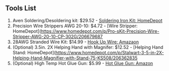 ## Tools List

1. Aven Soldering/Desoldering kit: $29.52 - [Soldering Iron Kit: HomeDepot](https://www.homedepot.com/p/Aven-Soldering-Desoldering-Kit-7-Piece-17502/206311913)
2. Precision Wire Strippers AWG 20-10: $4.72 - [Wire Stripper: HomeDepot](https://www.homedepot.com/p/Pro-sKit-Precision-Wire-Stripper-AWG-20-10-CP-302G/206679687
3. 28AWG Stranded Wire Kit: $14.99 - [Hook Up Wire: Amazaon](https://www.amazon.com/Electrical-different-Insulated-Temperature-Resistance/dp/B07G2HFCS1/ref=asc_df_B07G2HFCS1/?tag=hyprod-20&linkCode=df0&hvadid=242022044358&hvpos=1o2&hvnetw=g&hvrand=15746777807985423264&hvpone=&hvptwo=&hvqmt=&hvdev=c&hvdvcmdl=&hvlocint=&hvlocphy=9032735&hvtargid=aud-801381245258:pla-522539120773&psc=1)
4. (Optional) 3.5in. 2X Helping Hand with Magnifer: $12.52 - [Helping Hand Stand: HomeDepot](https://www.homedepot.com/p/Stalwart-3-5-in-2X-Helping-Hand-Magnifier-with-Stand-75-KS508/206362835
5. (Optional) High Temp Hot Glue Gun: $5.99 - [Hot Glue Gun: Amazon](https://www.amazon.com/Electrical-different-Insulated-Temperature-Resistance/dp/B07G2HFCS1/ref=asc_df_B07G2HFCS1/?tag=hyprod-20&linkCode=df0&hvadid=242022044358&hvpos=1o2&hvnetw=g&hvrand=15746777807985423264&hvpone=&hvptwo=&hvqmt=&hvdev=c&hvdvcmdl=&hvlocint=&hvlocphy=9032735&hvtargid=aud-801381245258:pla-522539120773&psc=1)
 

